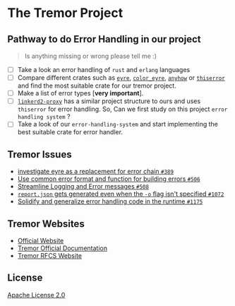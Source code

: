 # The Tremor Project

## Pathway to do Error Handling in our project 

> Is anything missing or wrong please tell me :)

- [ ] Take a look an error handling of `rust` and `erlang` languages
- [ ] Compare different crates such as [`eyre`](https://github.com/yaahc/eyre), [`color_eyre`](https://github.com/yaahc/color-eyre), [`anyhow`](https://github.com/dtolnay/anyhow) or [`thiserror`](https://github.com/dtolnay/thiserror) and find the most suitable crate for our tremor project.
- [ ] Make a list of error types [**very important**].
- [ ] [`linkerd2-proxy`](https://github.com/linkerd/linkerd2-proxy) has a similar project structure to ours and uses `thiserror` for error handling. So, Can we first study on this project `error handling system` ?
- [ ] Take a look of our `error-handling-system` and start implementing the best suitable crate for error handler.

## Tremor Issues

* [investigate eyre as a replacement for error chain `#389`](https://github.com/tremor-rs/tremor-runtime/issues/389)
* [Use common error format and function for building errors `#506`](https://github.com/tremor-rs/tremor-runtime/issues/506)
* [Streamline Logging and Error messages `#508`](https://github.com/tremor-rs/tremor-runtime/issues/508)
* [`report.json` gets generated even when the `-o` flag isn't specified `#1072`](https://github.com/tremor-rs/tremor-runtime/issues/1072)
* [Solidify and generalize error handling code in the runtime `#1175`](https://github.com/tremor-rs/tremor-runtime/issues/1175)


## Tremor Websites

* [Official Website](https://www.tremor.rs/)
* [Tremor Official Documentation](https://docs.tremor.rs/)
* [Tremor RFCS Website](https://rfcs.tremor.rs/)

## License

[Apache License 2.0](https://github.com/anonymousr007/Tremor-Notes/blob/main/LICENSE)
